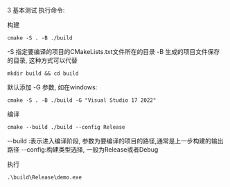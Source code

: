 

3 基本测试
执行命令:

构建
```shell
cmake -S . -B ./build
```
-S 指定要编译的项目的CMakeLists.txt文件所在的目录
-B 生成的项目文件保存的目录, 这种方式可以代替
```shell
mkdir build && cd build
```

默认添加 -G 参数, 如在windows:

```shell
cmake -S . -B ./build -G "Visual Studio 17 2022"
```



编译

```shell
cmake --build ./build --config Release
```
--build :表示进入编译阶段, 参数为要编译的项目的路径,通常是上一步构建的输出路径
--config:构建类型选择, 一般为Release或者Debug

执行
```shell
.\build\Release\demo.exe
```
